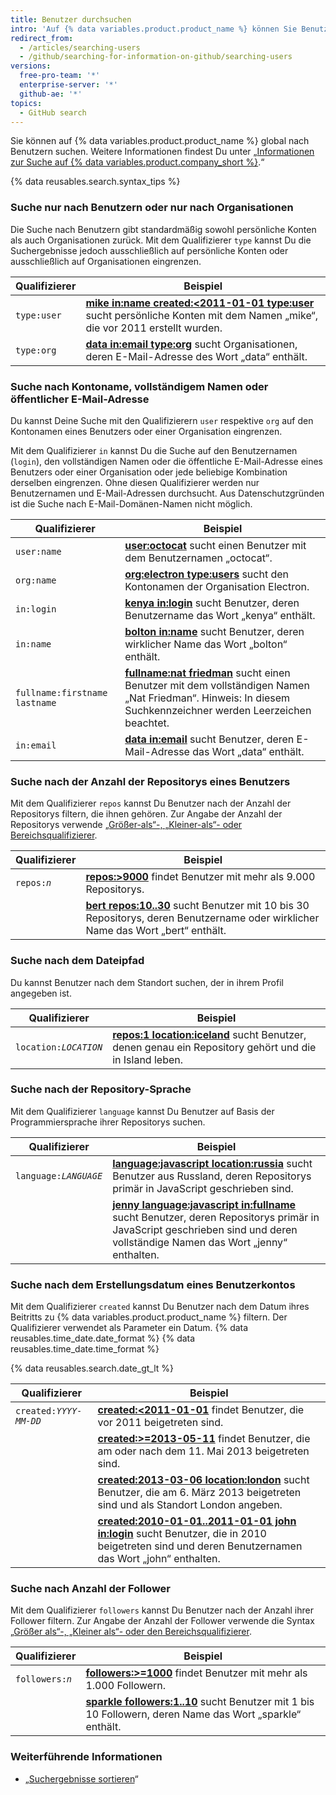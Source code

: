 ```yaml
---
title: Benutzer durchsuchen
intro: 'Auf {% data variables.product.product_name %} können Sie Benutzer durchsuchen und die Suchergebnisse mit den folgenden Kennzeichnern der Benutzersuche in beliebiger Kombination eingrenzen.'
redirect_from:
  - /articles/searching-users
  - /github/searching-for-information-on-github/searching-users
versions:
  free-pro-team: '*'
  enterprise-server: '*'
  github-ae: '*'
topics:
  - GitHub search
---
```

Sie können auf {% data variables.product.product_name %} global nach Benutzern suchen. Weitere Informationen findest Du unter „[Informationen zur Suche auf {% data variables.product.company_short %}](/articles/about-searching-on-github).“

{% data reusables.search.syntax_tips %}

### Suche nur nach Benutzern oder nur nach Organisationen

Die Suche nach Benutzern gibt standardmäßig sowohl persönliche Konten als auch Organisationen zurück. Mit dem Qualifizierer `type` kannst Du die Suchergebnisse jedoch ausschließlich auf persönliche Konten oder ausschließlich auf Organisationen eingrenzen.

| Qualifizierer | Beispiel                                                                                                                                                                                                                        |
| ------------- | ------------------------------------------------------------------------------------------------------------------------------------------------------------------------------------------------------------------------------- |
| `type:user`   | [**mike in:name created:&lt;2011-01-01 type:user**](https://github.com/search?q=mike+in:name+created%3A%3C2011-01-01+type%3Auser&type=Users) sucht persönliche Konten mit dem Namen „mike“, die vor 2011 erstellt wurden. |
| `type:org`    | [**data in:email type:org**](https://github.com/search?q=data+in%3Aemail+type%3Aorg&type=Users) sucht Organisationen, deren E-Mail-Adresse des Wort „data“ enthält.                                                             |

### Suche nach Kontoname, vollständigem Namen oder öffentlicher E-Mail-Adresse

Du kannst Deine Suche mit den Qualifizierern `user` respektive `org` auf den Kontonamen eines Benutzers oder einer Organisation eingrenzen.

Mit dem Qualifizierer `in` kannst Du die Suche auf den Benutzernamen (`login`), den vollständigen Namen oder die öffentliche E-Mail-Adresse eines Benutzers oder einer Organisation oder jede beliebige Kombination derselben eingrenzen. Ohne diesen Qualifizierer werden nur Benutzernamen und E-Mail-Adressen durchsucht. Aus Datenschutzgründen ist die Suche nach E-Mail-Domänen-Namen nicht möglich.

| Qualifizierer                 | Beispiel                                                                                                                                                                                                                      |
| ----------------------------- | ----------------------------------------------------------------------------------------------------------------------------------------------------------------------------------------------------------------------------- |
| `user:name`                   | [**user:octocat**](https://github.com/search?q=user%3Aoctocat&type=Users) sucht einen Benutzer mit dem Benutzernamen „octocat“.                                                                                               |
| `org:name`                    | [**org:electron type:users**](https://github.com/search?q=org%3Aelectron+type%3Ausers&type=Users) sucht den Kontonamen der Organisation Electron.                                                                             |
| `in:login`                    | [**kenya in:login**](https://github.com/search?q=kenya+in%3Alogin&type=Users) sucht Benutzer, deren Benutzername das Wort „kenya“ enthält.                                                                                    |
| `in:name`                     | [**bolton in:name**](https://github.com/search?q=bolton+in%3Afullname&type=Users) sucht Benutzer, deren wirklicher Name das Wort „bolton“ enthält.                                                                            |
| `fullname:firstname lastname` | [**fullname:nat friedman**](https://github.com/search?q=fullname%3Anat+friedman&type=Users) sucht einen Benutzer mit dem vollständigen Namen „Nat Friedman“. Hinweis: In diesem Suchkennzeichner werden Leerzeichen beachtet. |
| `in:email`                    | [**data in:email**](https://github.com/search?q=data+in%3Aemail&type=Users&utf8=%E2%9C%93) sucht Benutzer, deren E-Mail-Adresse das Wort „data“ enthält.                                                                      |

### Suche nach der Anzahl der Repositorys eines Benutzers

Mit dem Qualifizierer `repos` kannst Du Benutzer nach der Anzahl der Repositorys filtern, die ihnen gehören. Zur Angabe der Anzahl der Repositorys verwende [„Größer-als“-, „Kleiner-als“- oder Bereichsqualifizierer](/articles/understanding-the-search-syntax).

| Qualifizierer             | Beispiel                                                                                                                                                                                       |
| ------------------------- | ---------------------------------------------------------------------------------------------------------------------------------------------------------------------------------------------- |
| <code>repos:<em>n</em></code> | [**repos:>9000**](https://github.com/search?q=repos%3A%3E%3D9000&type=Users) findet Benutzer mit mehr als 9.000 Repositorys.                                                                   |
|                           | [**bert repos:10..30**](https://github.com/search?q=bert+repos%3A10..30&type=Users) sucht Benutzer mit 10 bis 30 Repositorys, deren Benutzername oder wirklicher Name das Wort „bert“ enthält. |

### Suche nach dem Dateipfad

Du kannst Benutzer nach dem Standort suchen, der in ihrem Profil angegeben ist.

| Qualifizierer             | Beispiel                                                                                                                                                                       |
| ------------------------- | ------------------------------------------------------------------------------------------------------------------------------------------------------------------------------ |
| <code>location:<em>LOCATION</em></code> | [**repos:1 location:iceland**](https://github.com/search?q=repos%3A1+location%3Aiceland&type=Users) sucht Benutzer, denen genau ein Repository gehört und die in Island leben. |

### Suche nach der Repository-Sprache

Mit dem Qualifizierer `language` kannst Du Benutzer auf Basis der Programmiersprache ihrer Repositorys suchen.

| Qualifizierer             | Beispiel                                                                                                                                                                                                                                                       |
| ------------------------- | -------------------------------------------------------------------------------------------------------------------------------------------------------------------------------------------------------------------------------------------------------------- |
| <code>language:<em>LANGUAGE</em></code> | [**language:javascript location:russia**](https://github.com/search?q=language%3Ajavascript+location%3Arussia&type=Users) sucht Benutzer aus Russland, deren Repositorys primär in JavaScript geschrieben sind.                                                |
|                           | [**jenny language:javascript in:fullname**](https://github.com/search?q=jenny+language%3Ajavascript+in%3Afullname&type=Users) sucht Benutzer, deren Repositorys primär in JavaScript geschrieben sind und deren vollständige Namen das Wort „jenny“ enthalten. |

### Suche nach dem Erstellungsdatum eines Benutzerkontos

Mit dem Qualifizierer `created` kannst Du Benutzer nach dem Datum ihres Beitritts zu {% data variables.product.product_name %} filtern. Der Qualifizierer verwendet als Parameter ein Datum. {% data reusables.time_date.date_format %} {% data reusables.time_date.time_format %}

{% data reusables.search.date_gt_lt %}

| Qualifizierer             | Beispiel                                                                                                                                                                                                                                       |
| ------------------------- | ---------------------------------------------------------------------------------------------------------------------------------------------------------------------------------------------------------------------------------------------- |
| <code>created:<em>YYYY-MM-DD</em></code> | [**created:<2011-01-01**](https://github.com/search?q=created%3A%3C2011-01-01&type=Users) findet Benutzer, die vor 2011 beigetreten sind.                                                                                                      |
|                           | [**created:>=2013-05-11**](https://github.com/search?q=created%3A%3E%3D2013-05-11&type=Users) findet Benutzer, die am oder nach dem 11. Mai 2013 beigetreten sind.                                                                             |
|                           | [**created:2013-03-06 location:london**](https://github.com/search?q=created%3A2013-03-06+location%3Alondon&type=Users) sucht Benutzer, die am 6. März 2013 beigetreten sind und als Standort London angeben.                                  |
|                           | [**created:2010-01-01..2011-01-01 john in:login**](https://github.com/search?q=created%3A2010-01-01..2011-01-01+john+in%3Ausername&type=Users) sucht Benutzer, die in 2010 beigetreten sind und deren Benutzernamen das Wort „john“ enthalten. |

### Suche nach Anzahl der Follower

Mit dem Qualifizierer `followers` kannst Du Benutzer nach der Anzahl ihrer Follower filtern. Zur Angabe der Anzahl der Follower verwende die Syntax [„Größer als“-, „Kleiner als“- oder den Bereichsqualifizierer](/articles/understanding-the-search-syntax).

| Qualifizierer             | Beispiel                                                                                                                                                                      |
| ------------------------- | ----------------------------------------------------------------------------------------------------------------------------------------------------------------------------- |
| <code>followers:<em>n</em></code> | [**followers:>=1000**](https://github.com/search?q=followers%3A%3E%3D1000&type=Users) findet Benutzer mit mehr als 1.000 Followern.                                           |
|                           | [**sparkle followers:1..10**](https://github.com/search?q=sparkle+followers%3A1..10&type=Users) sucht Benutzer mit 1 bis 10 Followern, deren Name das Wort „sparkle“ enthält. |

### Weiterführende Informationen

- „[Suchergebnisse sortieren](/articles/sorting-search-results/)“
